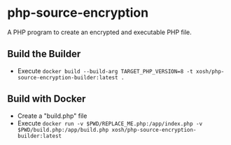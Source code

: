 # php-source-encryption

A PHP program to create an encrypted and executable PHP file.

## Build the Builder

- Execute `docker build --build-arg TARGET_PHP_VERSION=8 -t xosh/php-source-encryption-builder:latest .`

## Build with Docker

- Create a "build.php" file
- Execute `docker run -v $PWD/REPLACE_ME.php:/app/index.php -v $PWD/build.php:/app/build.php xosh/php-source-encryption-builder:latest`
